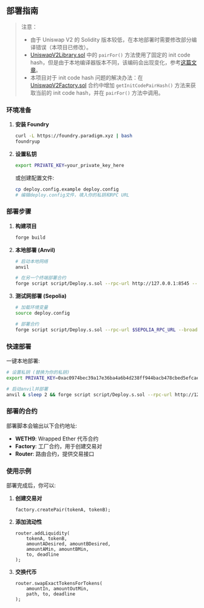 ## 部署指南

> 注意：
>
> - 由于 Uniswap V2 的 Solidity 版本较低，在本地部署时需要修改部分编译错误（本项目已修改）。
> - [UniswapV2Library.sol](.src/v2-periphery/libraries/UniswapV2Library.sol) 中的 `pairFor()` 方法使用了固定的 init code hash，但是由于本地编译器版本不同，该编码会出现变化，参考[这篇文章](https://learnblockchain.cn/article/8887)。
> - 本项目对于 init code hash 问题的解决办法：在 [UniswapV2Factory.sol](./src/v2-core/UniswapV2Factory.sol) 合约中增加 `getInitCodePairHash()` 方法来获取当前的 init code hash，并在 `pairFor()` 方法中调用。

### 环境准备

1. **安装 Foundry**

   ```bash
   curl -L https://foundry.paradigm.xyz | bash
   foundryup
   ```

2. **设置私钥**

   ```bash
   export PRIVATE_KEY=your_private_key_here
   ```

   或创建配置文件:

   ```bash
   cp deploy.config.example deploy.config
   # 编辑deploy.config文件，填入你的私钥和RPC URL
   ```

### 部署步骤

1. **构建项目**

   ```bash
   forge build
   ```

2. **本地部署 (Anvil)**

   ```bash
   # 启动本地网络
   anvil

   # 在另一个终端部署合约
   forge script script/Deploy.s.sol --rpc-url http://127.0.0.1:8545 --broadcast
   ```

3. **测试网部署 (Sepolia)**

   ```bash
   # 加载环境变量
   source deploy.config

   # 部署合约
   forge script script/Deploy.s.sol --rpc-url $SEPOLIA_RPC_URL --broadcast --verify
   ```

### 快速部署

一键本地部署:

```bash
# 设置私钥 (替换为你的私钥)
export PRIVATE_KEY=0xac0974bec39a17e36ba4a6b4d238ff944bacb478cbed5efcae784d7bf4f2ff80

# 启动anvil并部署
anvil & sleep 2 && forge script script/Deploy.s.sol --rpc-url http://127.0.0.1:8545 --broadcast
```

### 部署的合约

部署脚本会输出以下合约地址:

- **WETH9**: Wrapped Ether 代币合约
- **Factory**: 工厂合约，用于创建交易对
- **Router**: 路由合约，提供交易接口

### 使用示例

部署完成后，你可以:

1. **创建交易对**

   ```solidity
   factory.createPair(tokenA, tokenB);
   ```

2. **添加流动性**

   ```solidity
   router.addLiquidity(
       tokenA, tokenB,
       amountADesired, amountBDesired,
       amountAMin, amountBMin,
       to, deadline
   );
   ```

3. **交换代币**
   ```solidity
   router.swapExactTokensForTokens(
       amountIn, amountOutMin,
       path, to, deadline
   );
   ```
